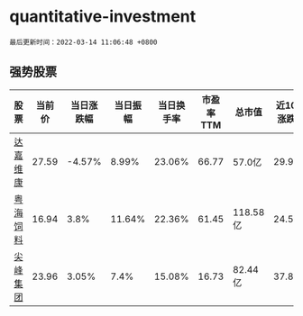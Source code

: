 # quantitative-investment

`最后更新时间：2022-03-14 11:06:48 +0800`

## 强势股票

|股票|当前价|当日涨跌幅|当日振幅|当日换手率|市盈率TTM|总市值|近10日涨跌幅|
|----|----|----|----|----|----|----|----|
|[达嘉维康](https://xueqiu.com/S/SZ301126)|27.59|-4.57%|8.99%|23.06%|66.77|57.0亿|29.96%|
|[粤海饲料](https://xueqiu.com/S/SZ001313)|16.94|3.8%|11.64%|22.36%|61.45|118.58亿|24.56%|
|[尖峰集团](https://xueqiu.com/S/SH600668)|23.96|3.05%|7.4%|15.08%|16.73|82.44亿|37.86%|
